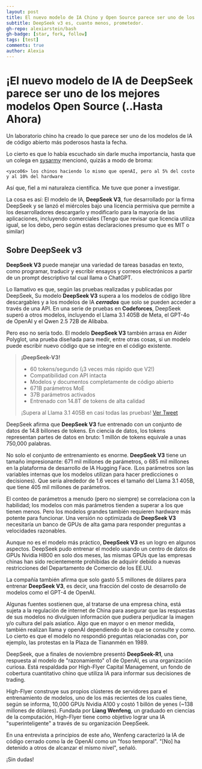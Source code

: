 ```yaml
---
layout: post
title: El nuevo modelo de IA Chino y Open Source parece ser uno de los mejores (..Hasta Ahora)
subtitle: DeepSeek v3 es, cuanto menos, prometedor.
gh-repo: alexiarstein/bash
gh-badge: [star, fork, follow]
tags: [test]
comments: true
author: Alexia
---
```


# ¡El nuevo modelo de IA de DeepSeek parece ser uno de los mejores modelos Open Source (..Hasta Ahora)

Un laboratorio chino ha creado lo que parece ser uno de los modelos de IA de código abierto más poderosos hasta la fecha.

Lo cierto es que lo había escuchado sin darle mucha importancia, hasta que un colega en [sysarmy](https://sysarmy.com) mencionó, quizás a modo de broma:

```
<yaco06> los chinos haciendo lo mismo que openAI, pero al 5% del costo y al 10% del hardware
```

Así que, fiel a mi naturaleza científica. Me tuve que poner a investigar. 

La cosa es así: El modelo de IA, **DeepSeek V3**, fue desarrollado por la firma DeepSeek y se lanzó el miércoles bajo una licencia permisiva que permite a los desarrolladores descargarlo y modificarlo para la mayoría de las 
aplicaciones, incluyendo comerciales (Tengo que revisar que licencia utiliza igual, se los debo, pero según estas declaraciones presumo que es MIT o similar)

## Sobre DeepSeek v3 

**DeepSeek V3** puede manejar una variedad de tareas basadas en texto, como programar, traducir y escribir ensayos y correos electrónicos a partir de un prompt descriptivo tal cual llama o ChatGPT.

Lo llamativo es que, según las pruebas realizadas y publicadas por DeepSeek, Su modelo **DeepSeek V3** supera a los modelos de código libre descargables y a los modelos de IA _**cerrados**_ que solo se pueden acceder a través de una 
API. En una serie de pruebas en **Codeforces**, DeepSeek superó a otros modelos, incluyendo el Llama 3.1 405B de Meta, el GPT-4o de OpenAI y el Qwen 2.5 72B de Alibaba.

Pero eso no sería todo. El modelo **DeepSeek V3** también arrasa en Aider Polyglot, una prueba diseñada para medir, entre otras cosas, si un modelo puede escribir nuevo código que se integre en el código existente.

> **¡DeepSeek-V3!**
> 
> - 60 tokens/segundo (¡3 veces más rápido que V2!)
> - Compatibilidad con API intacta
> - Modelos y documentos completamente de código abierto
> - 671B parámetros MoE
> - 37B parámetros activados
> - Entrenado con 14.8T de tokens de alta calidad
> 
> ¡Supera al Llama 3.1 405B en casi todas las pruebas!
> [Ver Tweet](https://t.co/OiHu17hBSI) 

DeepSeek afirma que **DeepSeek V3** fue entrenado con un conjunto de datos de 14.8 billones de tokens. En ciencia de datos, los tokens representan partes de datos en bruto: 1 millón de tokens equivale a unas 750,000 palabras.

No solo el conjunto de entrenamiento es enorme. **DeepSeek V3** tiene un tamaño impresionante: 671 mil millones de parámetros, o 685 mil millones en la plataforma de desarrollo de IA Hugging Face. (Los parámetros son las 
variables internas que los modelos utilizan para hacer predicciones o decisiones). Que sería alrededor de 1.6 veces el tamaño del Llama 3.1 405B, que tiene 405 mil millones de parámetros.

El conteo de parámetros a menudo (pero no siempre) se correlaciona con la habilidad; los modelos con más parámetros tienden a superar a los que tienen menos. Pero los modelos grandes también requieren hardware más potente para 
funcionar. Una versión no optimizada de **DeepSeek V3** necesitaría un banco de GPUs de alta gama para responder preguntas a velocidades razonables.

Aunque no es el modelo más práctico, **DeepSeek V3** es un logro en algunos aspectos. DeepSeek pudo entrenar el modelo usando un centro de datos de GPUs Nvidia H800 en solo dos meses, las mismas GPUs que las empresas chinas 
han sido recientemente prohibidas de adquirir debido a nuevas restricciones del Departamento de Comercio de los EE.UU.

La compañía también afirma que solo gastó 5.5 millones de dólares para entrenar **DeepSeek V3**, es decir, una fracción del costo de desarrollo de modelos como el GPT-4 de OpenAI.


Algunas fuentes sostienen que, al tratarse de una empresa china, está sujeta a la regulación de internet de China para asegurar que las respuestas de sus modelos no divulguen información que pudiera perjudicar la imagen y/o 
cultura del país asiatico. Algo que en mayor o en menor medida, también realizan llama y openAI dependiendo de lo que se consulte y como.
Lo cierto es que el modelo no respondió preguntas relacionadas con, por ejemplo, las protestas en la Plaza de Tiananmén en 1989.

DeepSeek, que a finales de noviembre presentó **DeepSeek-R1**, una respuesta al modelo de "razonamiento" o1 de OpenAI, es una organización curiosa. Está respaldada por High-Flyer Capital Management, un fondo de cobertura 
cuantitativo chino que utiliza IA para informar sus decisiones de trading.

High-Flyer construye sus propios clústeres de servidores para el entrenamiento de modelos, uno de los más recientes de los cuales tiene, según se informa, 10,000 GPUs Nvidia A100 y costó 1 billón de yenes (~138 millones de 
dólares). Fundada por **Liang Wenfeng**, un graduado en ciencias de la computación, High-Flyer tiene como objetivo lograr una IA "superinteligente" a través de su organización DeepSeek.

En una entrevista a principios de este año, Wenfeng caracterizó la IA de código cerrado como la de OpenAI como un "foso temporal". "[No] ha detenido a otros de alcanzar el mismo nivel", señaló.

¡Sin dudas!
